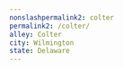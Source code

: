 ```yaml
---
﻿nonslashpermalink2: colter
permalink2: /colter/
alley: Colter
city: Wilmington
state: Delaware
---
```

